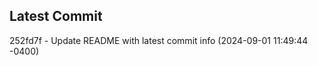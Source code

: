
## Latest Commit
252fd7f - Update README with latest commit info (2024-09-01 11:49:44 -0400) <Yunxi-Zhou>
